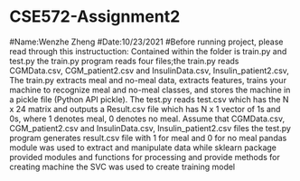 # CSE572-Assignment2
#Name:Wenzhe Zheng
#Date:10/23/2021
#Before running project, please read through this instructuction:
Contained within the folder is train.py and  test.py
the train.py program reads four files;the train.py reads CGMData.csv, CGM_patient2.csv and InsulinData.csv, Insulin_patient2.csv, 
The train.py  extracts meal and no-meal data, extracts features, trains your machine to recognize meal and no-meal classes, and stores the machine in a pickle file (Python API pickle).
The test.py reads test.csv which has the N x 24 matrix and outputs a Result.csv file which has N x 1 vector of 1s and 0s, where 1 denotes meal, 0 denotes no meal.
Assume that CGMData.csv, CGM_patient2.csv and InsulinData.csv, Insulin_patient2.csv files 
the test.py program generates result.csv file with 1 for meal and 0 for no meal
pandas module was used to extract and manipulate data
while sklearn package provided modules and functions for 
processing and provide methods for creating machine
the SVC was used to create training model
